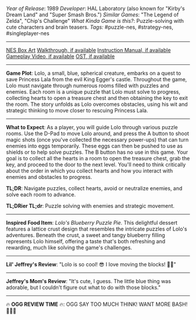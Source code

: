 *Year of Release*: 1989
*Developer*: HAL Laboratory (also known for "Kirby's Dream Land" and "Super Smash Bros.")
*Similar Games*: "The Legend of Zelda", "Chip's Challenge"
*What Kinda Game is this?*: Puzzle-solving with cute characters and brain teasers.
*Tags:* #puzzle-nes, #strategy-nes, #singleplayer-nes

---
[NES Box Art](https://www.google.com/search?tbm=isch&q=NES+Box+Art+Adventures+of+Lolo) 
[Walkthrough, if available](https://www.google.com/search?q=Walkthrough+NES+Adventures+of+Lolo)
[Instruction Manual, if available](https://www.google.com/search?q=NES+Instruction+Manual+Adventures+of+Lolo)
[Gameplay Video, if available](https://www.youtube.com/results?search_query=gameplay+NES+Adventures+of+Lolo) 
[OST, if available](https://www.youtube.com/results?search_query=Adventures+of+Lolo+NES+OST)

- - -
**Game Plot**: Lolo, a small, blue, spherical creature, embarks on a quest to save Princess Lala from the evil King Egger's castle. Throughout the game, Lolo must navigate through numerous rooms filled with puzzles and enemies. Each room is a unique puzzle that Lolo must solve to progress, collecting hearts to open a treasure chest and then obtaining the key to exit the room. The story unfolds as Lolo overcomes obstacles, using his wit and strategic thinking to move closer to rescuing Princess Lala.

- - -
**What to Expect**: As a player, you will guide Lolo through various puzzle rooms. Use the D-Pad to move Lolo around, and press the A button to shoot magic shots (once you've collected the necessary power-ups) that can turn enemies into eggs temporarily. These eggs can then be pushed to use as shields or to help solve puzzles. The B button has no use in this game. Your goal is to collect all the hearts in a room to open the treasure chest, grab the key, and proceed to the door to the next level. You'll need to think critically about the order in which you collect hearts and how you interact with enemies and obstacles to progress.

**TL;DR**: Navigate puzzles, collect hearts, avoid or neutralize enemies, and solve each room to advance.

**TL;DRier TL;dr**: Puzzle solving with enemies and strategic movement.

---
**Inspired Food Item**: *Lolo's Blueberry Puzzle Pie*. This delightful dessert features a lattice crust design that resembles the intricate puzzles of Lolo's adventures. Beneath the crust, a sweet and tangy blueberry filling represents Lolo himself, offering a taste that's both refreshing and rewarding, much like solving the game's challenges.

---
**Lil' Jeffrey's Review**: "Lolo is so cool! 😎 I love moving the blocks! 🧩🔑"

---
**Jeffrey's Mom's Review**: "It's cute, I guess. The little blue thing was adorable, but I couldn't figure out what to do with those blocks."

---
🔥 **OGG REVIEW TIME** 🔥: OGG SAY TOO MUCH THINK! WANT MORE BASH! 😤🧠❌